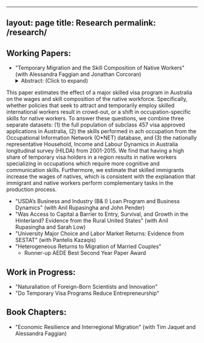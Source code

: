 ----
layout: page
title: Research
permalink: /research/
---
## Working Papers: 
* "Temporary Migration and the Skill Composition of Native Workers" (with Alessandra Faggian and Jonathan Corcoran)
  <details>
      <summary>Abstract: (Click to expand)</summary>
This paper estimates the effect of a major skilled visa program in Australia on the wages and skill composition of the native workforce. Specifically, whether policies that seek to attract and temporarily employ skilled international workers result in crowd-out, or a shift in occupation-specific skills for native workers. To answer these questions, we combine three separate datasets: (1) the full population of subclass 457 visa approved applications in Australia, (2) the skills performed in ach occupation from the Occupational Information Network (O*NET) database, and (3) the nationally representative Household, Income and Labour Dynamics in Australia longitudinal survey (HILDA) from 2001-2015. We find that having a high share of temporary visa holders in a region results in native workers specializing in occupations which require more cognitive and communication skills. Furthermore, we estimate that skilled immigrants increase the wages of natives, which is consistent with the explanation that immigrant and native workers perform complementary tasks in the production process.
    </details>
* "USDA’s Business and Industry (B& I) Loan Program and Business Dynamics" (with Anil Rupasingha and John Pender)
* "Was Access to Capital a Barrier to Entry, Survival, and Growth in the Hinterland? Evidence from the Rural United States" (with Anil Rupasingha and Sarah Low)
* "University Major Choice and Labor Market Returns: Evidence from SESTAT" (with Pantelis Kazaqis)
* "Heterogeneous Returns to Migration of Married Couples"
	* Runner-up AEDE Best Second Year Paper Award
	
## Work in Progress:
* "Naturaliation of Foreign-Born Scientists and Innovation"
* "Do Temporary Visa Programs Reduce Entrepreneurship"

## Book Chapters:
* "Economic Resilience and Interregional Migration" (with Tim Jaquet and Alessandra Faggian)

